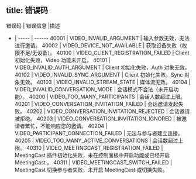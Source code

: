 ﻿
title: 错误码
---

错误码 | 错误信息 |描述
- | ----- | ------
40001 | VIDEO_INVALID_ARGUMENT | 输入参数无效，无法进行邀请。
40002 | VIDEO_DEVICE_NOT_AVAILABLE | 获取设备失败（权限不足/无设备）。
40100 | VIDEO_CLIENT_REGISTRATION_FAILED | Client 初始化失败，Video 功能未开启。
40101 | VIDEO_INVALID_AUTH_ARGUMENT | Client 初始化失败，Auth 对象无效。
40102 | VIDEO_INVALID_SYNC_ARGUMENT | Client 初始化失败，Sync 对象无效。
40103 | VIDEO_INVALID_STREAM_STATE | 媒体流无效。
40104 | VIDEO_INVALID_CONVERSATION_MODE | 会话模式不合法（未开启功能）。
40200 | VIDEO_TOO_MANY_PARTICIPANTS | 会话人数超过上限。
40201 | VIDEO_CONVERSATION_INVITATION_FAILED | 会话邀请发起失败。
40202 | VIDEO_CONVERSATION_INVITATION_REJECTED | 会话邀请被拒绝。
40203 | VIDEO_CONVERSATION_INVITATION_IGNORED | 被邀请者繁忙，不能响应您的邀请。
40204 | VIDEO_PARTICIPANT_CONNECTION_FAILED | 无法与参与者建立连接。
40205 |	VIDEO_TOO_MANY_ACTIVE_CONVERSATIONS | 会话数超过上限。
40310 | VIDEO_MEETINGCAST_REGISTRATION_FAILED | MeetingCast 插件初始化失败，未在控制面板中开启功能或已经开启 MeetingCast 。
40311 | VIDEO_MEETINGCAST_SWITCH_FAILED | MeetingCast 切换参与者失败，未开启 MeetingCast 或切换失败。
